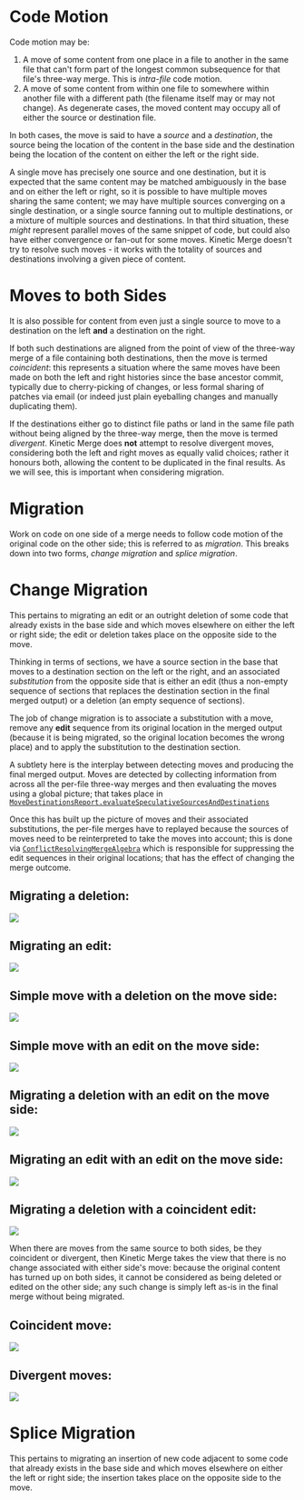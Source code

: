 # Code Motion #

Code motion may be:

1. A move of some content from one place in a file to another in the same file that can't form part of the longest
   common subsequence for that file's three-way merge. This is *intra-file* code motion.
2. A move of some content from within one file to somewhere within another file with a different path (the filename
   itself may or may not change). As degenerate cases, the moved content may occupy all of either the source or
   destination file.

In both cases, the move is said to have a *source* and a *destination*, the source being the location of the content in
the base side and the destination being the location of the content on either the left or the right side.

A single move has precisely one source and one destination, but it is expected that the same content may be matched
ambiguously in the base and on either the left or right, so it is possible to have multiple moves sharing the same
content; we may have multiple sources converging on a single destination, or a single source fanning out to multiple
destinations, or a mixture of multiple sources and destinations. In that third situation, these *might* represent
parallel moves of the same snippet of code, but could also have either convergence or fan-out for some moves. Kinetic
Merge doesn't try to resolve such moves - it works with the totality of sources and destinations involving a given piece
of content.

# Moves to both Sides

It is also possible for content from even just a single source to move to a destination on the left **and** a
destination on the right.

If both such destinations are aligned from the point of view of the three-way merge of a file containing both
destinations, then the move is termed *coincident*: this represents a situation where the same moves have been made on
both the left and right histories since the base ancestor commit, typically due to cherry-picking of changes, or less
formal sharing of patches via email (or indeed just plain eyeballing changes and manually duplicating them).

If the destinations either go to distinct file paths or land in the same file path without being aligned by the
three-way merge, then the move is termed *divergent*. Kinetic Merge does **not** attempt to resolve divergent moves,
considering both the left and right moves as equally valid choices; rather it honours both, allowing the content to be
duplicated in the final results. As we will see, this is important when considering migration.

# Migration #

Work on code on one side of a merge needs to follow code motion of the original code on the other side; this is referred
to as *migration*. This breaks down into two forms, *change migration* and *splice migration*.

# Change Migration #

This pertains to migrating an edit or an outright deletion of some code that already exists in the base side and which
moves elsewhere on either the left or right side; the edit or deletion takes place on the opposite side to the move.

Thinking in terms of sections, we have a source section in the base that moves to a destination section on the left or
the right, and an associated *substitution* from the opposite side that is either an edit (thus a non-empty sequence of
sections that replaces the destination section in the final merged output) or a deletion (an empty sequence of
sections).

The job of change migration is to associate a substitution with a move, remove any **edit** sequence from its original
location in the merged output (because it is being migrated, so the original location becomes the wrong place) and to
apply the substitution to the destination section.

A subtlety here is the interplay between detecting moves and producing the final merged output. Moves are detected by
collecting information from across all the per-file three-way merges and then evaluating the moves using a global
picture; that takes place in [
`MoveDestinationsReport.evaluateSpeculativeSourcesAndDestinations`](https://github.com/sageserpent-open/kineticMerge/blob/acfd8239370d6a0d8fa9a235801af47aed77d868/src/main/scala/com/sageserpent/kineticmerge/core/MoveDestinationsReport.scala#L57)

Once this has built up the picture of moves and their associated substitutions, the per-file merges have to replayed
because the sources of moves need to be reinterpreted to take the moves into account; this is done
via [
`ConflictResolvingMergeAlgebra`](https://github.com/sageserpent-open/kineticMerge/blob/acfd8239370d6a0d8fa9a235801af47aed77d868/src/main/scala/com/sageserpent/kineticmerge/core/ConflictResolvingMergeAlgebra.scala#L12)
which is responsible for suppressing the edit sequences in their original locations; that has the effect of changing the
merge outcome.

## Migrating a deletion:

![](https://github.com/sageserpent-open/kineticMerge/blob/main/documents/designNotes/diagrams/migratingADeletion.excalidraw.svg)

## Migrating an edit:

![](https://github.com/sageserpent-open/kineticMerge/blob/main/documents/designNotes/diagrams/migratingAnEdit.excalidraw.svg)

## Simple move with a deletion on the move side:

![](https://github.com/sageserpent-open/kineticMerge/blob/main/documents/designNotes/diagrams/simpleMoveWithADeletionOnTheMoveSide.excalidraw.svg)

## Simple move with an edit on the move side:

![](https://github.com/sageserpent-open/kineticMerge/blob/main/documents/designNotes/diagrams/simpleMoveWithAnEditOnTheMoveSide.excalidraw.svg)

## Migrating a deletion with an edit on the move side:

![](https://github.com/sageserpent-open/kineticMerge/blob/main/documents/designNotes/diagrams/migratingADeletionWithAnEditOnTheMoveSide.excalidraw.svg)

## Migrating an edit with an edit on the move side:

![](https://github.com/sageserpent-open/kineticMerge/blob/main/documents/designNotes/diagrams/migratingAnEditWithAnEditOnTheMoveSide.excalidraw.svg)

## Migrating a deletion with a coincident edit:

![](https://github.com/sageserpent-open/kineticMerge/blob/main/documents/designNotes/diagrams/migratingADeletionWithACoincidentEdit.excalidraw.svg)

When there are moves from the same source to both sides, be they coincident or divergent, then Kinetic Merge takes the
view that there is no change associated with either side's move: because the original content has turned up on both
sides, it cannot be considered as being deleted or edited on the other side; any such change is simply left as-is in the
final merge without being migrated.

## Coincident move:

![](https://github.com/sageserpent-open/kineticMerge/blob/main/documents/designNotes/diagrams/coincidentMoves.excalidraw.svg)

## Divergent moves:

![](https://github.com/sageserpent-open/kineticMerge/blob/main/documents/designNotes/diagrams/divergentMoves.excalidraw.svg)

# Splice Migration #

This pertains to migrating an insertion of new code adjacent to some code that already exists in the base side and which
moves elsewhere on either the left or right side; the insertion takes place on the opposite side to the move.

